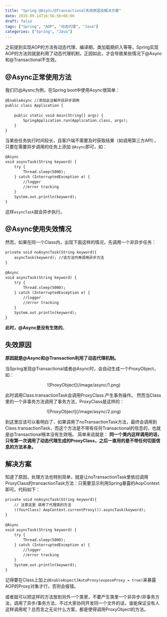 ```yaml
---
title: "Spring @Async/@Transactional失效原因及解决方案"
date: 2019-09-14T16:56:56+08:00
draft: false
tags: ["Spring", "AOP", "动态代理", "Java"]
categories: ["Spring", "Java"]
---
```


之前提到实现AOP的方法有动态代理、编译期，类加载期织入等等，Spring实现AOP的方法则就是利用了动态代理机制，正因如此，才会导致某些情况下@Async和@Transactional不生效。


## @Async正常使用方法
我们已@Aysnc为例，在Spring boot中使用Async很简单：
```
@EnableAsync //添加此注解开启异步调用
public class Application {

    public static void main(String[] args) {
        SpringApplication.run(Application.class, args);
    }
}
```

当某些任务执行时间较长，且客户端不需要及时获取结果（如调用第三方API），只要在需要异步调用的任务上添加 ```@Async```即可，如：

```
@Async
void asyncTask(String keyword) {
    try {
        Thread.sleep(5000);
    } catch (InterruptedException e) {
        //logger
        //error tracking
    }
    System.out.println(keyword);
}
```

这样```asyncTask```就会异步执行。 
## @Async使用失效情况
然而，如果在同一个Class内，出现下面这样的情况，先调用一个非异步任务：

```
private void noAsyncTask(String keyword){
    asyncTask(keyword); //该方法内再调用异步方法
}

@Async
void asyncTask(String keyword) {
    try {
        Thread.sleep(5000);
    } catch (InterruptedException e) {
        //logger
        //error tracking
    }
    System.out.println(keyword);
}
```
**此时，@Async是没有生效的**。 

## 失效原因
**原因就是@Async和@Transaction利用了动态代理机制。**

当Spring发现@Transactional或者@Async时，会自动生成一个ProxyObject，如：

 <div align=center>![ProxyObject](/image/async/1.png)</div>

此时调用Class.transactionTask会调用ProxyClass.产生事务操作。
然而当Class里的一个非事务方法调用了事务方法，ProxyClass是这样的：
 <div align=center>![ProxyObject](/image/async/2.png)</div>

到这里应该可以看明白了，如果调用了noTransactionTask方法，最终会调用到Class.transactionTask，而这个方法是不带有任何Transactional的信息的，也就是@Transactional根本没有生效哦。
简单来说就是： **同一个类内这样调用的话，只有第一次调用了动态代理生成的ProxyClass，之后一直用的是不带任何切面信息的方法本身。**

## 解决方案
知道了原因，处理方法也特别简单，就是让noTransactionTask里依旧调用ProxyClass的transactionTask方法：只需要显示利用Spring暴露的AopContext即可。代码如下：

```
private void noAsyncTask(String keyword){
    // 注意这里 调用了代理类的方法
    ((YourClass) AopContext.currentProxy()).asyncTask(keyword);
}

@Async
void asyncTask(String keyword) {
    try {
        Thread.sleep(5000);
    } catch (InterruptedException e) {
        //logger
        //error tracking
    }
    System.out.println(keyword);
}
```
记得要在Class上加上```@EnableAspectJAutoProxy(exposeProxy = true)```来暴露AOP的Proxy对象才行，否则会报错。

或者就可以把这样的方法放到另外一个类里，不要产生类里一个非异步/非事务方法，调用了异步/事务方法，不过大家协同开发同一个文件的话，谁能保证没有人这样调用呢？总而言之无论什么方案，都是使得调用ProxyObject的方法。





